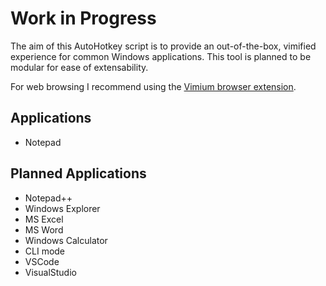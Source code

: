 
# Work in Progress

The aim of this AutoHotkey script is to provide an out-of-the-box, vimified experience
for common Windows applications. This tool is planned to be modular for ease of extensability.

For web browsing I recommend using the [Vimium browser extension](https://vimium.github.io/).

## Applications

- Notepad

## Planned Applications

- Notepad++
- Windows Explorer
- MS Excel
- MS Word
- Windows Calculator
- CLI mode
- VSCode
- VisualStudio